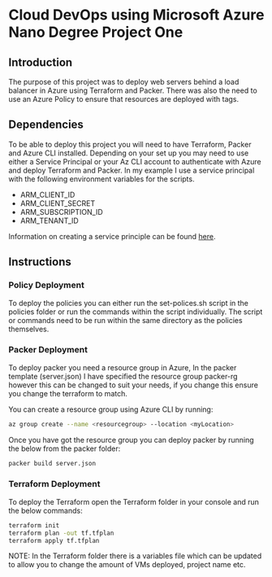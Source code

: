 # Cloud DevOps using Microsoft Azure Nano Degree Project One

## Introduction

The purpose of this project was to deploy web servers behind a load balancer in Azure using Terraform and Packer. There was also the need to use an Azure Policy to ensure that resources are deployed with tags.

## Dependencies

To be able to deploy this project you will need to have Terraform, Packer and Azure CLI installed. Depending on your set up you may need to use either a Service Principal or your Az CLI account to authenticate with Azure and deploy Terraform and Packer. In my example I use a service principal with the following environment variables for the scripts.

- ARM_CLIENT_ID
- ARM_CLIENT_SECRET
- ARM_SUBSCRIPTION_ID
- ARM_TENANT_ID

Information on creating a service principle can be found [here](https://docs.microsoft.com/en-us/azure/developer/terraform/authenticate-to-azure?tabs=bash#create-a-service-principal).

## Instructions

### Policy Deployment

To deploy the policies you can either run the set-polices.sh script in the policies folder or run the commands within the script individually. The script or commands need to be run within the same directory as the policies themselves.

### Packer Deployment

To deploy packer you need a resource group in Azure, In the packer template (server.json) I have specified the resource group packer-rg however this can be changed to suit your needs, if you change this ensure you change the terraform to match.

You can create a resource group using Azure CLI by running:

```bash
az group create --name <resourcegroup> --location <myLocation>
```

Once you have got the resource group you can deploy packer by running the below from the packer folder: 

```bash
packer build server.json
```

### Terraform Deployment

To deploy the Terraform open the Terraform folder in your console and run the below commands:

```bash
terraform init
terraform plan -out tf.tfplan
terraform apply tf.tfplan
```

NOTE: In the Terraform folder there is a variables file which can be updated to allow you to change the amount of VMs deployed, project name etc.